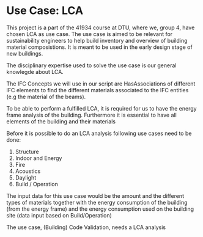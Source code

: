 # Use Case: LCA 
This project is a part of the 41934 course at DTU, where we, group 4, have chosen LCA as use case. 
The use case is aimed to be relevant for sustainability engineers to help build inventory and overview of building material composistions. It is meant to be used in the early design stage of new buildings. 

The disciplinary expertise used to solve the use case is our general knowlegde about LCA.

The IFC Concepts we will use in our script are HasAssociations of different IFC elements to find the different materials associated to the IFC entities (e.g the material of the beams).

To be able to perform a fulfilled LCA, it is required for us to have the energy frame analysis of the building.
Furthermore it is essential to have all elements of the building and their materials

Before it is possible to do an LCA analysis following use cases need to be done:

1. Structure 
2. Indoor and Energy 
3. Fire 
4. Acoustics 
5. Daylight 
6. Build / Operation

The input data for this use case would be the amount and the different types of materials together with the energy consumption of the building (from the energy frame) and the energy consumption used on the building site (data input based on Build/Operation)

The use case, (Building) Code Validation, needs a LCA analysis 

